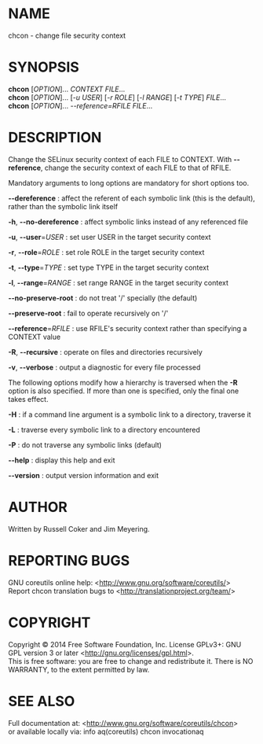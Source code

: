 NAME
====

chcon - change file security context

SYNOPSIS
========

**chcon** [*OPTION*]... *CONTEXT FILE*...\
 **chcon** [*OPTION*]... [*-u USER*] [*-r ROLE*] [*-l RANGE*] [*-t TYPE*] *FILE*...\
 **chcon** [*OPTION*]... *--reference=RFILE FILE*...

DESCRIPTION
===========

Change the SELinux security context of each FILE to CONTEXT. With **--reference**, change the security context of each FILE to that of RFILE.

Mandatory arguments to long options are mandatory for short options too.

**--dereference**
:   affect the referent of each symbolic link (this is the default), rather than the symbolic link itself

**-h**, **--no-dereference**
:   affect symbolic links instead of any referenced file

**-u**, **--user**=*USER*
:   set user USER in the target security context

**-r**, **--role**=*ROLE*
:   set role ROLE in the target security context

**-t**, **--type**=*TYPE*
:   set type TYPE in the target security context

**-l**, **--range**=*RANGE*
:   set range RANGE in the target security context

**--no-preserve-root**
:   do not treat '/' specially (the default)

**--preserve-root**
:   fail to operate recursively on '/'

**--reference**=*RFILE*
:   use RFILE's security context rather than specifying a CONTEXT value

**-R**, **--recursive**
:   operate on files and directories recursively

**-v**, **--verbose**
:   output a diagnostic for every file processed

The following options modify how a hierarchy is traversed when the **-R** option is also specified. If more than one is specified, only the final one takes effect.

**-H**
:   if a command line argument is a symbolic link to a directory, traverse it

**-L**
:   traverse every symbolic link to a directory encountered

**-P**
:   do not traverse any symbolic links (default)

**--help**
:   display this help and exit

**--version**
:   output version information and exit

AUTHOR
======

Written by Russell Coker and Jim Meyering.

REPORTING BUGS
==============

GNU coreutils online help: \<<http://www.gnu.org/software/coreutils/>\>\
 Report chcon translation bugs to \<<http://translationproject.org/team/>\>

COPYRIGHT
=========

Copyright © 2014 Free Software Foundation, Inc. License GPLv3+: GNU GPL version 3 or later \<<http://gnu.org/licenses/gpl.html>\>.\
 This is free software: you are free to change and redistribute it. There is NO WARRANTY, to the extent permitted by law.

SEE ALSO
========

Full documentation at: \<<http://www.gnu.org/software/coreutils/chcon>\>\
 or available locally via: info aq(coreutils) chcon invocationaq
